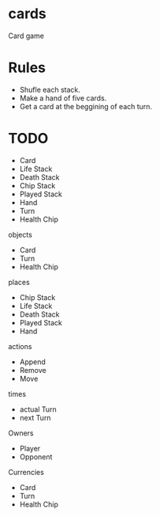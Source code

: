# cards

Card game

# Rules

- Shufle each stack.
- Make a hand of five cards.
- Get a card at the beggining of each turn.

# TODO

- Card
- Life Stack
- Death Stack
- Chip Stack
- Played Stack
- Hand
- Turn
- Health Chip

objects
- Card
- Turn
- Health Chip

places
- Chip Stack
- Life Stack
- Death Stack
- Played Stack
- Hand

actions
- Append
- Remove
- Move

times
- actual Turn
- next Turn

Owners
- Player
- Opponent

Currencies
- Card
- Turn
- Health Chip
